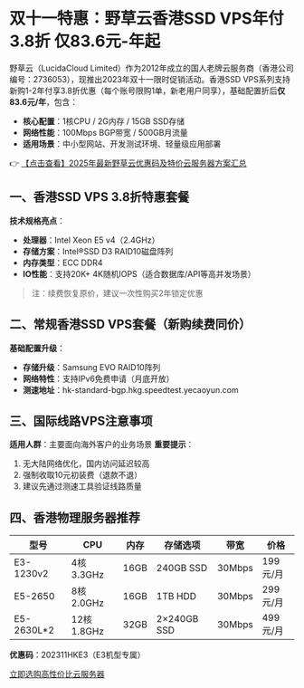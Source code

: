 # 双十一特惠：野草云香港SSD VPS年付3.8折 仅83.6元-年起

野草云（LucidaCloud Limited）作为2012年成立的国人老牌云服务商（香港公司编号：2736053），现推出2023年双十一限时促销活动。香港SSD VPS系列支持新购1-2年付享3.8折优惠（每个账号限购1单，新老用户同享），基础配置折后**仅83.6元/年**，包含：

- **核心配置**：1核CPU / 2G内存 / 15GB SSD存储
- **网络性能**：100Mbps BGP带宽 / 500GB月流量
- **适用场景**：中小型网站、开发测试环境、轻量级应用部署

👉 [【点击查看】2025年最新野草云优惠码及特价云服务器方案汇总](https://bit.ly/yecaoyun)

## 一、香港SSD VPS 3.8折特惠套餐

**技术规格亮点**：
- **处理器**：Intel Xeon E5 v4（2.4GHz）
- **存储方案**：Intel®SSD D3 RAID10磁盘阵列
- **内存类型**：ECC DDR4
- **IO性能**：支持20K+ 4K随机IOPS（适合数据库/API等高并发场景）

> 注：续费恢复原价，建议一次性购买2年锁定优惠

## 二、常规香港SSD VPS套餐（新购续费同价）

**基础配置升级**：
- **存储升级**：Samsung EVO RAID10阵列
- **网络特性**：支持IPv6免费申请（月底开放）
- **测速地址**：hk-standard-bgp.hkg.speedtest.yecaoyun.com

## 三、国际线路VPS注意事项

**适用人群**：主要面向海外客户的业务场景
**重要提示**：
1. 无大陆网络优化，国内访问延迟较高
2. 强制收取10元初装费（退款不退）
3. 建议先通过测速工具验证线路质量

## 四、香港物理服务器推荐

| 型号               | CPU          | 内存  | 存储选项       | 带宽   | 价格      |
|--------------------|--------------|-------|----------------|--------|-----------|
| E3-1230v2         | 4核3.3GHz    | 16GB  | 240GB SSD      | 30Mbps | 199元/月  |
| E5-2650          | 8核2.0GHz    | 16GB  | 1TB HDD        | 30Mbps | 299元/月  |
| E5-2630L*2       | 12核1.8GHz   | 32GB  | 2×240GB SSD    | 30Mbps | 499元/月  |

**优惠码**：202311HKE3（E3机型专属）

[立即选购高性价比云服务器](https://bit.ly/yecaoyun)